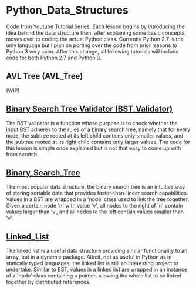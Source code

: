 # Python_Data_Structures
Code from [Youtube Tutorial Series](https://www.youtube.com/playlist?list=PLEJyjB1oGzx3iTZvOVedkT8nZ2cG105U7). Each lesson begins by introducing the idea behind the data structure then, after explaining some basic concepts, moves over to coding the actual Python class. Currently Python 2.7 is the only language but I plan on porting over the code from prior lessons to Python 3 very soon. After this change, all following tutorials will include code for both Python 2.7 and Python 3. 

## AVL Tree (AVL_Tree)
(WIP)

## [Binary Search Tree Validator (BST_Validator)](https://www.youtube.com/watch?v=azupT01iC78)
The BST validator is a function whose purpose is to check whether the input BST adheres to the rules of a binary search tree, namely that for every node, the subtree rooted at its left child contains only smaller values, and the subtree rooted at its right child contains only larger values. The code for this lesson is simple once explained but is not that easy to come up with from scratch.

## [Binary_Search_Tree](https://www.youtube.com/watch?v=f5dU3xoE6ms)
The most popular data structure, the binary search tree is an intuitive way of storing sortable data that provides faster-than-linear search capabilities. Values in a BST are wrapped in a 'node' class used to link the tree together. Given a certain node 'n' with value 'v', all nodes to the right of 'n' contain values larger than 'v', and all nodes to the left contain values smaller than 'v'.

## [Linked_List](https://www.youtube.com/watch?v=JlMyYuY1aXU)
The linked list is a useful data structure providing similar functionality to an array, but in a dynamic package. Albeit, not as useful in Python as in statically typed languages, the linked list is still an interesting project to undertake. Similar to BST, values in a linked list are wrapped in an instance of a 'node' class containing a pointer, allowing the whole list to be linked together by distributed references.


